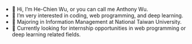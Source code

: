- 👋 Hi, I’m He-Chien Wu, or you can call me Anthony Wu.
- 👀 I’m very interested in coding, web programming, and deep learning.
- 🌱 Majoring in Information Management at National Taiwan University.
- 💞️ Currently looking for internship opportunities in web programming or deep learning related fields.

<!---
AnthonyWu1121/AnthonyWu1121 is a ✨ special ✨ repository because its `README.md` (this file) appears on your GitHub profile.
You can click the Preview link to take a look at your changes.
--->

